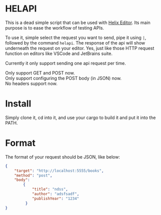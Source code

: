 # HELAPI
This is a dead simple script that can be used with [Helix Editor](https://github.com/helix-editor/helix).
Its main purpose is to ease the workflow of testing APIs.

To use it, simple select the request you want to send, pipe it using `|`, followed by the 
command `helapi`. The response of the api will show underneath the request on your editor.
Yes, just like those HTTP request function on editors like VSCode and JetBrains suite.

Currently it only support sending one api request per time.

Only support GET and POST now.  
Only support configuring the POST body (in JSON) now.  
No headers support now.  

# Install
Simply clone it, cd into it, and use your cargo to build it and put it into the PATH.

# Format
The format of your request should be JSON, like below:

```json
{
	"target": "http://localhost:5555/books",
	"method": "post",
	"body":
		{
		    "title": "ndss",
			"author": "adsfsadf",
			"publishYear": "1234"
		 }
}
```

